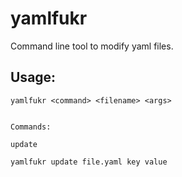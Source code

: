 # yamlfukr
Command line tool to modify yaml files.

## Usage:

	yamlfukr <command> <filename> <args>


	Commands:

	update

```
yamlfukr update file.yaml key value
```

